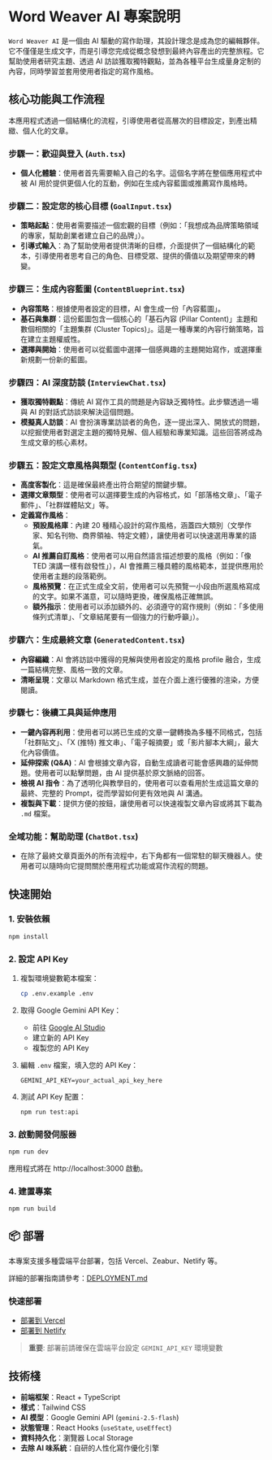 # Word Weaver AI 專案說明

`Word Weaver AI` 是一個由 AI 驅動的寫作助理，其設計理念是成為您的編輯夥伴。它不僅僅是生成文字，而是引導您完成從概念發想到最終內容產出的完整旅程。它幫助使用者研究主題、透過 AI 訪談獲取獨特觀點，並為各種平台生成量身定制的內容，同時學習並套用使用者指定的寫作風格。

## 核心功能與工作流程

本應用程式透過一個結構化的流程，引導使用者從高層次的目標設定，到產出精緻、個人化的文章。

### 步驟一：歡迎與登入 (`Auth.tsx`)

*   **個人化體驗**：使用者首先需要輸入自己的名字。這個名字將在整個應用程式中被 AI 用於提供更個人化的互動，例如在生成內容藍圖或推薦寫作風格時。

### 步驟二：設定您的核心目標 (`GoalInput.tsx`)

*   **策略起點**：使用者需要描述一個宏觀的目標（例如：「我想成為品牌策略領域的專家，幫助創業者建立自己的品牌」）。
*   **引導式輸入**：為了幫助使用者提供清晰的目標，介面提供了一個結構化的範本，引導使用者思考自己的角色、目標受眾、提供的價值以及期望帶來的轉變。

### 步驟三：生成內容藍圖 (`ContentBlueprint.tsx`)

*   **內容策略**：根據使用者設定的目標，AI 會生成一份「內容藍圖」。
*   **基石與集群**：這份藍圖包含一個核心的「基石內容 (Pillar Content)」主題和數個相關的「主題集群 (Cluster Topics)」。這是一種專業的內容行銷策略，旨在建立主題權威性。
*   **選擇與開始**：使用者可以從藍圖中選擇一個感興趣的主題開始寫作，或選擇重新規劃一份新的藍圖。

### 步驟四：AI 深度訪談 (`InterviewChat.tsx`)

*   **獲取獨特觀點**：傳統 AI 寫作工具的問題是內容缺乏獨特性。此步驟透過一場與 AI 的對話式訪談來解決這個問題。
*   **模擬真人訪談**：AI 會扮演專業訪談者的角色，逐一提出深入、開放式的問題，以挖掘使用者對選定主題的獨特見解、個人經驗和專業知識。這些回答將成為生成文章的核心素材。

### 步驟五：設定文章風格與類型 (`ContentConfig.tsx`)

*   **高度客製化**：這是確保最終產出符合期望的關鍵步驟。
*   **選擇文章類型**：使用者可以選擇要生成的內容格式，如「部落格文章」、「電子郵件」、「社群媒體貼文」等。
*   **定義寫作風格**：
    *   **預設風格庫**：內建 20 種精心設計的寫作風格，涵蓋四大類別（文學作家、知名刊物、商界領袖、特定文體），讓使用者可以快速選用專業的語氣。
    *   **AI 推薦自訂風格**：使用者可以用自然語言描述想要的風格（例如：「像 TED 演講一樣有啟發性」），AI 會推薦三種具體的風格範本，並提供應用於使用者主題的段落範例。
    *   **風格預覽**：在正式生成全文前，使用者可以先預覽一小段由所選風格寫成的文字。如果不滿意，可以隨時更換，確保風格正確無誤。
    *   **額外指示**：使用者可以添加額外的、必須遵守的寫作規則（例如：「多使用條列式清單」、「文章結尾要有一個強力的行動呼籲」）。

### 步驟六：生成最終文章 (`GeneratedContent.tsx`)

*   **內容編織**：AI 會將訪談中獲得的見解與使用者設定的風格 profile 融合，生成一篇結構完整、風格一致的文章。
*   **清晰呈現**：文章以 Markdown 格式生成，並在介面上進行優雅的渲染，方便閱讀。

### 步驟七：後續工具與延伸應用

*   **一鍵內容再利用**：使用者可以將已生成的文章一鍵轉換為多種不同格式，包括「社群貼文」、「X (推特) 推文串」、「電子報摘要」或「影片腳本大綱」，最大化內容價值。
*   **延伸探索 (Q&A)**：AI 會根據文章內容，自動生成讀者可能會感興趣的延伸問題。使用者可以點擊問題，由 AI 提供基於原文脈絡的回答。
*   **檢視 AI 指令**：為了透明化與教學目的，使用者可以查看用於生成這篇文章的最終、完整的 Prompt，從而學習如何更有效地與 AI 溝通。
*   **複製與下載**：提供方便的按鈕，讓使用者可以快速複製文章內容或將其下載為 `.md` 檔案。

### 全域功能：幫助助理 (`ChatBot.tsx`)

*   在除了最終文章頁面外的所有流程中，右下角都有一個常駐的聊天機器人。使用者可以隨時向它提問關於應用程式功能或寫作流程的問題。

## 快速開始

### 1. 安裝依賴

```bash
npm install
```

### 2. 設定 API Key

1. 複製環境變數範本檔案：
   ```bash
   cp .env.example .env
   ```

2. 取得 Google Gemini API Key：
   - 前往 [Google AI Studio](https://ai.google.dev/)
   - 建立新的 API Key
   - 複製您的 API Key

3. 編輯 `.env` 檔案，填入您的 API Key：
   ```env
   GEMINI_API_KEY=your_actual_api_key_here
   ```

4. 測試 API Key 配置：
   ```bash
   npm run test:api
   ```

### 3. 啟動開發伺服器

```bash
npm run dev
```

應用程式將在 http://localhost:3000 啟動。

### 4. 建置專案

```bash
npm run build
```

## 📦 部署

本專案支援多種雲端平台部署，包括 Vercel、Zeabur、Netlify 等。

詳細的部署指南請參考：[DEPLOYMENT.md](./DEPLOYMENT.md)

### 快速部署
- [部署到 Vercel](https://vercel.com/new/clone?repository-url=https://github.com/your-username/your-repo)
- [部署到 Netlify](https://app.netlify.com/start/deploy?repository=https://github.com/your-username/your-repo)

> **重要**: 部署前請確保在雲端平台設定 `GEMINI_API_KEY` 環境變數

## 技術棧

*   **前端框架**：React + TypeScript
*   **樣式**：Tailwind CSS
*   **AI 模型**：Google Gemini API (`gemini-2.5-flash`)
*   **狀態管理**：React Hooks (`useState`, `useEffect`)
*   **資料持久化**：瀏覽器 Local Storage
*   **去除 AI 味系統**：自研的人性化寫作優化引擎
